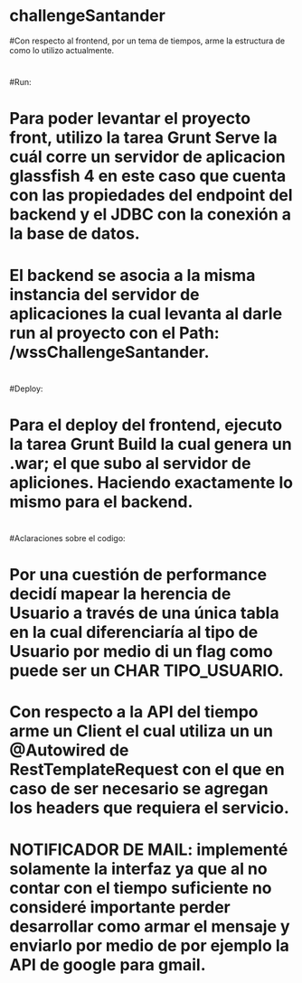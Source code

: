 # challengeSantander
#Con respecto al frontend, por un tema de tiempos, arme la estructura de como lo utilizo actualmente.
#
#Run:
#   Para poder levantar el proyecto front, utilizo la tarea Grunt Serve la cuál corre un servidor de aplicacion glassfish 4 en este caso que cuenta con las propiedades del endpoint del backend y el JDBC con la conexión a la base de datos.
#   El backend se asocia a la misma instancia del servidor de aplicaciones la cual levanta al darle run al proyecto con el Path: /wssChallengeSantander.
#
#Deploy:
# Para el deploy del frontend, ejecuto la tarea Grunt Build la cual genera un .war; el que subo al servidor de apliciones. Haciendo exactamente lo mismo para el backend.
#
#Aclaraciones sobre el codigo:
# Por una cuestión de performance decidí mapear la herencia de Usuario a través de una única tabla en la cual diferenciaría al tipo de Usuario por medio di un flag como puede ser un CHAR TIPO_USUARIO.
# Con respecto a la API del tiempo arme un Client el cual utiliza un un @Autowired de RestTemplateRequest con el que en caso de ser necesario se agregan los headers que requiera el servicio.
# NOTIFICADOR DE MAIL: implementé solamente la interfaz ya que al no contar con el tiempo suficiente no consideré importante perder desarrollar como armar el mensaje y enviarlo por medio de por ejemplo la API de google para gmail.

